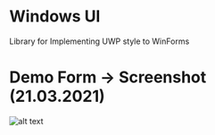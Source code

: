 # Windows UI
Library for Implementing UWP style to WinForms
# Demo Form -> Screenshot (21.03.2021)
![alt text](https://github.com/lysep-corp/WindowsUI/blob/main/DemoLogIn.PNG?raw=true)
